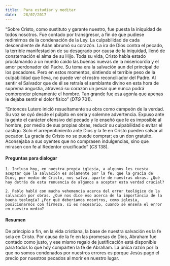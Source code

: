```yaml
---
title:  Para estudiar y meditar
date:   28/07/2017
---
```


“Sobre Cristo, como sustituto y garante nuestro, fue puesta la iniquidad de todos nosotros. Fue contado por transgresor, a fin de que pudiese redimirnos de la condenación de la Ley. La culpabilidad de cada descendiente de Adán abrumó su corazón. La ira de Dios contra el pecado, la terrible manifestación de su desagrado por causa de la iniquidad, llenó de consternación el alma de su Hijo. Toda su vida, Cristo había estado proclamando a un mundo caído las buenas nuevas de la misericordia y el amor perdonador del Padre. Su tema era la salvación aun del principal de los pecadores. Pero en estos momentos, sintiendo el terrible peso de la culpabilidad que lleva, no puede ver el rostro reconciliador del Padre. Al sentir el Salvador que de él se retraía el semblante divino en esta hora de suprema angustia, atravesó su corazón un pesar que nunca podrá comprender plenamente el hombre. Tan grande fue esa agonía que apenas le dejaba sentir el dolor físico” (*DTG* 701).

“Entonces Lutero inició resueltamente su obra como campeón de la verdad. Su voz se oyó desde el púlpito en seria y solemne advertencia. Expuso ante la gente el carácter ofensivo del pecado y le enseñó que le es imposible al hombre, por medio de sus propias obras, reducir su culpabilidad o evitar el castigo. Solo el arrepentimiento ante Dios y la fe en Cristo pueden salvar al pecador. La gracia de Cristo no se puede comprar; es un don gratuito. Aconsejaba a sus oyentes que no comprasen indulgencias, sino que mirasen con fe al Redentor crucificado” (*CS* 138).

#### Preguntas para dialogar

`1. Incluso hoy, en nuestra propia iglesia, a algunos les cuesta aceptar que la salvación es solamente por la fe; que la gracia de Dios, por medio de Cristo, nos salva, aparte de nuestras obras. ¿Qué hay detrás de esta renuencia de algunos a aceptar esta verdad crucial?`

`2. Pablo habló con mucha vehemencia acerca del error teológico de la salvación por obras. ¿Qué nos dice eso acerca de la importancia de la buena teología? ¿Por qué deberíamos nosotros, como iglesia, posicionarnos con firmeza, si es necesario, cuando se enseña el error en nuestro medio?`

#### Resumen

De principio a fin, en la vida cristiana, la base de nuestra salvación es la fe sola en Cristo. Por causa de la fe en las promesas de Dios, Abraham fue contado como justo, y ese mismo regalo de justificación está disponible para todos lo que hoy comparten la fe de Abraham. La única razón por la que no somos condenados por nuestros errores es porque Jesús pagó el precio por nuestros pecados al morir en nuestro lugar.